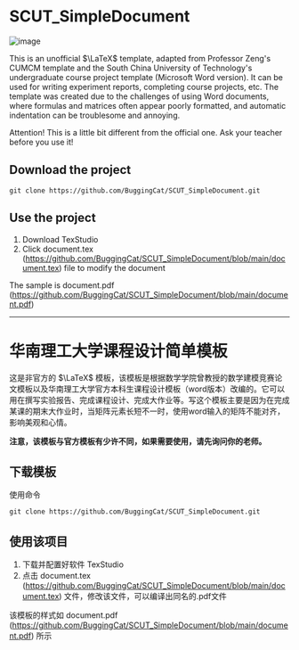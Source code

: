# SCUT_SimpleDocument
![image](https://github.com/user-attachments/assets/8782ea80-7ee3-4ce1-9e44-59ade41f019d)

This is an unofficial $\LaTeX$ template, adapted from Professor Zeng's CUMCM template and the South China University of Technology's undergraduate course project template (Microsoft Word version). It can be used for writing experiment reports, completing course projects, etc. The template was created due to the challenges of using Word documents, where formulas and matrices often appear poorly formatted, and automatic indentation can be troublesome and annoying.

Attention! This is a little bit different from the official one. Ask your teacher before you use it!

## Download the project

```
git clone https://github.com/BuggingCat/SCUT_SimpleDocument.git
```

## Use the project

1. Download TexStudio
2. Click document.tex (https://github.com/BuggingCat/SCUT_SimpleDocument/blob/main/document.tex) file to modify the document

The sample is document.pdf (https://github.com/BuggingCat/SCUT_SimpleDocument/blob/main/document.pdf)

------


# 华南理工大学课程设计简单模板

这是非官方的 $\LaTeX$ 模板，该模板是根据数学学院曾教授的数学建模竞赛论文模板以及华南理工大学官方本科生课程设计模板（word版本）改编的。它可以用在撰写实验报告、完成课程设计、完成大作业等。写这个模板主要是因为在完成某课的期末大作业时，当矩阵元素长短不一时，使用word输入的矩阵不能对齐，影响美观和心情。

**注意，该模板与官方模板有少许不同，如果需要使用，请先询问你的老师。**

## 下载模板

使用命令

```
git clone https://github.com/BuggingCat/SCUT_SimpleDocument.git
```

## 使用该项目

1. 下载并配置好软件 TexStudio
2. 点击 document.tex (https://github.com/BuggingCat/SCUT_SimpleDocument/blob/main/document.tex) 文件，修改该文件，可以编译出同名的.pdf文件

该模板的样式如 document.pdf (https://github.com/BuggingCat/SCUT_SimpleDocument/blob/main/document.pdf) 所示
